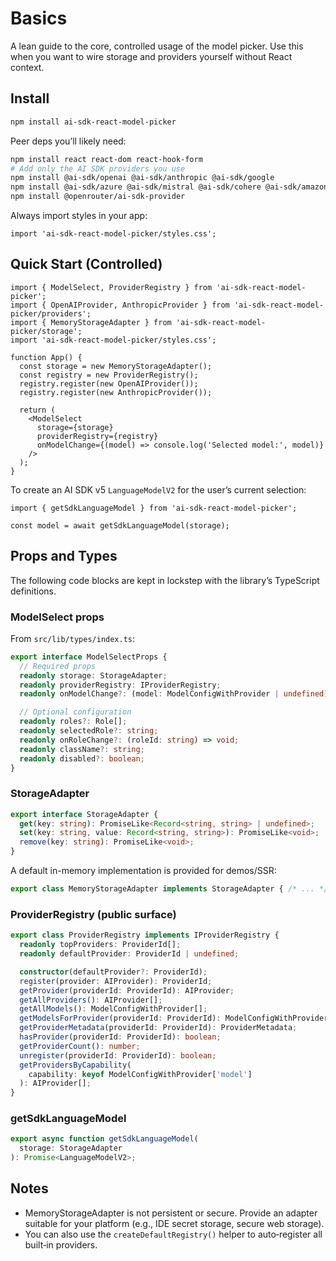 # Basics

A lean guide to the core, controlled usage of the model picker. Use this when you want to wire storage and providers yourself without React context.

## Install

```bash
npm install ai-sdk-react-model-picker
```

Peer deps you’ll likely need:

```bash
npm install react react-dom react-hook-form
# Add only the AI SDK providers you use
npm install @ai-sdk/openai @ai-sdk/anthropic @ai-sdk/google
npm install @ai-sdk/azure @ai-sdk/mistral @ai-sdk/cohere @ai-sdk/amazon-bedrock
npm install @openrouter/ai-sdk-provider
```

Always import styles in your app:

```tsx
import 'ai-sdk-react-model-picker/styles.css';
```

## Quick Start (Controlled)

```tsx
import { ModelSelect, ProviderRegistry } from 'ai-sdk-react-model-picker';
import { OpenAIProvider, AnthropicProvider } from 'ai-sdk-react-model-picker/providers';
import { MemoryStorageAdapter } from 'ai-sdk-react-model-picker/storage';
import 'ai-sdk-react-model-picker/styles.css';

function App() {
  const storage = new MemoryStorageAdapter();
  const registry = new ProviderRegistry();
  registry.register(new OpenAIProvider());
  registry.register(new AnthropicProvider());

  return (
    <ModelSelect
      storage={storage}
      providerRegistry={registry}
      onModelChange={(model) => console.log('Selected model:', model)}
    />
  );
}
```

To create an AI SDK v5 `LanguageModelV2` for the user’s current selection:

```tsx
import { getSdkLanguageModel } from 'ai-sdk-react-model-picker';

const model = await getSdkLanguageModel(storage);
```

## Props and Types

The following code blocks are kept in lockstep with the library’s TypeScript definitions.

### ModelSelect props

From `src/lib/types/index.ts`:

```ts
export interface ModelSelectProps {
  // Required props
  readonly storage: StorageAdapter;
  readonly providerRegistry: IProviderRegistry;
  readonly onModelChange?: (model: ModelConfigWithProvider | undefined) => void;

  // Optional configuration
  readonly roles?: Role[];
  readonly selectedRole?: string;
  readonly onRoleChange?: (roleId: string) => void;
  readonly className?: string;
  readonly disabled?: boolean;
}
```

### StorageAdapter

```ts
export interface StorageAdapter {
  get(key: string): PromiseLike<Record<string, string> | undefined>;
  set(key: string, value: Record<string, string>): PromiseLike<void>;
  remove(key: string): PromiseLike<void>;
}
```

A default in-memory implementation is provided for demos/SSR:

```ts
export class MemoryStorageAdapter implements StorageAdapter { /* ... */ }
```

### ProviderRegistry (public surface)

```ts
export class ProviderRegistry implements IProviderRegistry {
  readonly topProviders: ProviderId[];
  readonly defaultProvider: ProviderId | undefined;

  constructor(defaultProvider?: ProviderId);
  register(provider: AIProvider): ProviderId;
  getProvider(providerId: ProviderId): AIProvider;
  getAllProviders(): AIProvider[];
  getAllModels(): ModelConfigWithProvider[];
  getModelsForProvider(providerId: ProviderId): ModelConfigWithProvider[];
  getProviderMetadata(providerId: ProviderId): ProviderMetadata;
  hasProvider(providerId: ProviderId): boolean;
  getProviderCount(): number;
  unregister(providerId: ProviderId): boolean;
  getProvidersByCapability(
    capability: keyof ModelConfigWithProvider['model']
  ): AIProvider[];
}
```

### getSdkLanguageModel

```ts
export async function getSdkLanguageModel(
  storage: StorageAdapter
): Promise<LanguageModelV2>;
```

## Notes

- MemoryStorageAdapter is not persistent or secure. Provide an adapter suitable for your platform (e.g., IDE secret storage, secure web storage).
- You can also use the `createDefaultRegistry()` helper to auto‑register all built‑in providers.

